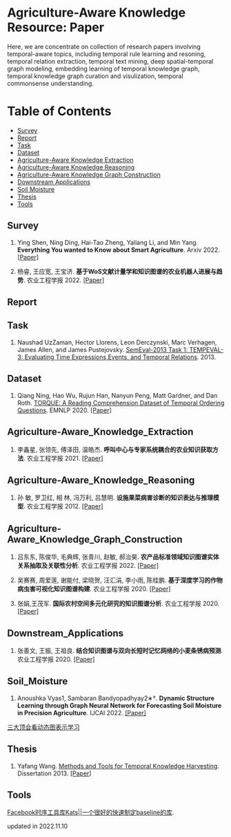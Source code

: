 # Agriculture-Aware Knowledge Resource: Paper


Here, we are concentrate on collection of research papers involving temporal-aware topics, including temporal rule learning and resoning, temporal relation extraction, temporal text mining, deep spatial-temporal graph modeling, embedding learning of temporal knowledge graph, temporal knowledge graph curation and visulization, temporal commonsense understanding.   


Table of Contents
=================

  * [Survey](#Survey)
  * [Report](#Report)
  * [Task](#Task)
  * [Dataset](#Dataset)
  * [Agriculture-Aware Knowledge Extraction](#Agriculture-Aware_Knowledge_Extraction)
  * [Agriculture-Aware Knowledge Reasoning](#Agriculture-Aware_Knowledge_Reasoning)
  * [Agriculture-Aware Knowledge Graph Construction](#Agriculture-Aware_Knowledge_Graph_Construction)
  * [Downstream Applications](#Downstream_Applications)
  * [Soil Moisture](#Soil_Moisture)
  * [Thesis](#Thesis)
  * [Tools](#Tools)

<!--   * [Temporal Rule Learning and Resoning](#Temporal_Rule_Learning_and_Resoning)
  * [Temporal Semantic Unit Extraction](#Temporal_Semantic_Unit_Extraction)
  * [Temporal Relation Checking](#Temporal_Relation_Checking)
  * [Temporal Text Mining](#Temporal_Text_Mining) -->
<!--   * [Event-Centric Temporal Data Mining](#Event_Centric_Temporal_Data_Mining)
  * [Event-Centric Temporal Knowledge Graph](#Event_Centric_Temporal_Knowledge_Graph)
  * [Evolution Analysis and Prediction based Event](#Evolution_Analysis_and_Prediction_based_Event)
  * [Deep Spatial-Temporal Graph Modeling](#Deep_Spatial-Temporal_Graph_Modeling)
  * [Embedding Learning of Temporal Knowledge Graph](#Embedding_Learning_of_Temporal_Knowledge_Graph)
  * [Temporal Knowledge Graph Curation and Visulization](#Temporal_Knowledge_Graph_Curation_and_Visulization)
  * [Temporal Commonsense Understanding](#Temporal_Commonsense_Understanding)
  * [IR for Spatio-Temporal Graphs](#IR_for_Spatio_Temporal_Graphs)  -->


## Survey
1. Ying Shen, Ning Ding, Hai-Tao Zheng, Yaliang Li, and Min Yang. **Everything You wanted to Know about Smart Agriculture**. Arxiv 2022. [[Paper]](https://arxiv.org/abs/2201.04754v1) 


2. 杨睿, 王应宽, 王宝济. **基于WoS文献计量学和知识图谱的农业机器人进展与趋势**. 农业工程学报 2022. [[Paper]](http://www.tcsae.org/nygcxb/article/abstract/20220106?st=search)



## Report
<!-- 1. Emanuele Rossi. [TGN: Temporal Graph Networks for Dynamic
Graphs](https://www.emanuelerossi.co.uk/assets/pdf/tgn_aisc_2020.pdf). 2020. --> 



## Task
1. Naushad UzZaman, Hector Llorens, Leon Derczynski, Marc Verhagen, James Allen, and James Pustejovsky. [SemEval-2013 Task 1: TEMPEVAL-3: Evaluating Time Expressions,Events, and Temporal Relations](https://www.aclweb.org/anthology/S13-2001.pdf). 2013.




## Dataset
1. Qiang Ning, Hao Wu, Rujun Han, Nanyun Peng, Matt Gardner, and Dan Roth. [TORQUE: A Reading Comprehension Dataset of Temporal Ordering Questions](https://www.aclweb.org/anthology/2020.emnlp-main.88.pdf). EMNLP 2020. [[Paper]](https://www.aclweb.org/anthology/2020.emnlp-main.88.pdf)



## Agriculture-Aware_Knowledge_Extraction
1. 李鑫星, 张领先, 傅泽田, 温皓杰. **呼叫中心与专家系统耦合的农业知识获取方法**. 农业工程学报 2021. [[Paper]](http://www.tcsae.org/nygcxb/article/abstract/2011531?st=search)



## Agriculture-Aware_Knowledge_Reasoning
1. 孙 敏, 罗卫红, 相 林, 冯万利, 吕慧明. **设施果菜病害诊断的知识表达与推理模型**. 农业工程学报 2012. [[Paper]](http://www.tcsae.org/nygcxb/article/abstract/20121722?st=search)



## Agriculture-Aware_Knowledge_Graph_Construction
1. 吕东东, 陈俊华, 毛典辉, 张青川, 赵敏, 郝治昊. **农产品标准领域知识图谱实体关系抽取及关联性分析**. 农业工程学报 2022. [[Paper]](http://www.tcsae.org/nygcxb/article/abstract/20220935?st=search)


2. 吴赛赛, 周爱莲, 谢能付, 梁晓贺, 汪汇涓, 李小雨, 陈桂鹏. **基于深度学习的作物病虫害可视化知识图谱构建**. 农业工程学报 2020. [[Paper]](http://www.tcsae.org/nygcxb/article/abstract/20202421?st=search)


3. 张娟,王茂军. **国际农村空间多元化研究的知识图谱分析**. 农业工程学报 2020. [[Paper]](http://www.tcsae.org/nygcxb/article/abstract/20201637?st=search)



## Downstream_Applications
1. 张善文, 王振, 王祖良. **结合知识图谱与双向长短时记忆网络的小麦条锈病预测**. 农业工程学报 2020. [[Paper]](http://www.tcsae.org/nygcxb/article/abstract/20201221?st=search)



## Soil_Moisture
1. Anoushka Vyas1, Sambaran Bandyopadhyay2∗†. **Dynamic Structure Learning through Graph Neural Network for Forecasting Soil Moisture in Precision Agriculture**. IJCAI 2022. [[Paper]](https://www.ijcai.org/proceedings/2022/0720.pdf)



<!-- ## Temporal_Relation_Checking
1. Partha Pratim Talukdar, Derry Wijaya, and Tom Mitchell. [Coupled Temporal Scoping of Relational Facts](http://www.cs.cmu.edu/afs/cs/user/mitchell/ftp/pubs/talukdar-wsdm12.pdf). WSDM 2012. [[Paper]](http://www.cs.cmu.edu/afs/cs/user/mitchell/ftp/pubs/talukdar-wsdm12.pdf)



## Temporal_Text_Mining
1. Junsha Chen, Neng Gao, Cong Xue, Chenyang Tu, and Daren Zha. [Perceiving Topic Bubbles: Local Topic Detection in Spatio-Temporal Tweet Stream](
https://link.springer.com/content/pdf/10.1007%2F978-3-030-18579-4_43.pdf). DASFAA 2019. [[Paper]](
https://link.springer.com/content/pdf/10.1007%2F978-3-030-18579-4_43.pdf)


2. Shuai Xu, Jiuxin Cao, Xuelin Zhu, Yi Dong, and Bo Liu. [Community Discovery Based on Social Relations and Temporal-Spatial Topics in LBSNs](https://link.springer.com/content/pdf/10.1007%2F978-3-319-93040-4_17.pdf). PAKDD 2018. [[Paper]](https://link.springer.com/content/pdf/10.1007%2F978-3-319-93040-4_17.pdf)


3. Yafang Wang, Zhaochuan Ren, Martin Theobald, Maximilian Dylla, and Gerard de Melo. [Summary Generation for Temporal Extractions](http://gerard.demelo.org/papers/temporal-summaries.pdf). DEXA 2016. [[Paper]](http://gerard.demelo.org/papers/temporal-summaries.pdf)


4. Yafang Wang, Maximilian Dylla, Marc Spaniol, and Gerhard Weikum. [Coupling Label Propagation and Constraints for Temporal Fact Extraction](
https://www.aclweb.org/anthology/P12-2046.pdf). ACL 2012. [[Paper]](
https://www.aclweb.org/anthology/P12-2046.pdf)


5. Yafang Wang, Bin Yang, Spyros Zoupanos, Marc Spaniol, and Gerhard Weikum. [Scalable Spatio-temporal Knowledge Harvesting](http://spyros.zoupanos.net/papers/www2011.pdf). WWW 2011. [[Paper]](http://spyros.zoupanos.net/papers/www2011.pdf)


6. Yafang Wang, Mingjie Zhu, Lizhen Qu, Marc Spaniol, and Gerhard Weikum. [Timely YAGO: Harvesting, Querying, and Visualizing Temporal Knowledge from Wikipedia](
https://www.openproceedings.org/2010/conf/edbt/WangZQSW10.pdf). ECBT 2010. [[Paper]](
https://www.openproceedings.org/2010/conf/edbt/WangZQSW10.pdf)


7. Qiaozhu Mei and Chengxiang Zhai. [Discovering Evolutionary Theme Patterns from Text - An Exploration of Temporal Text Mining](http://sifaka.cs.uiuc.edu/czhai/pub/kdd05-ttm.pdf). ACM SIGKDD 2005. [[Paper]](http://sifaka.cs.uiuc.edu/czhai/pub/kdd05-ttm.pdf)


## Event_Centric_Temporal_Data_Mining
1. Shih-Ting Lin, Nathanael Chambers, and Greg Durrett. [Conditional Generation of Temporally-ordered Event Sequences](https://arxiv.org/pdf/2012.15786.pdf). Arxiv 2020. [[Paper]](https://arxiv.org/pdf/2012.15786.pdf)


2. Nathanael Chambers, Taylor Cassidy, Bill McDowell
, and Steven Bethard. [Dense Event Ordering with a Multi-Pass Architecture](https://www.usna.edu/Users/cs/nchamber/pubs/tacl2014-caevo-chambers.pdf). TACL 2014. [[Paper]](https://www.usna.edu/Users/cs/nchamber/pubs/tacl2014-caevo-chambers.pdf)




## Event_Centric_Temporal_Knowledge_Graph
1. Dinesh Raghu, Surag Nair, and Mausam. [Inferring Temporal Knowledge for Near-Periodic Recurrent Events](https://www.ijcai.org/Proceedings/2018/0598.pdf). IJCAI 2018. [[Paper]](https://www.ijcai.org/Proceedings/2018/0598.pdf)


2. Simon Gottschalk and Elena Demidova. [EventKG: A Multilingual Event-Centric Temporal Knowledge Graph](https://arxiv.org/pdf/1804.04526.pdf). ESWC 2018. [[Paper]](https://arxiv.org/pdf/1804.04526.pdf)


## Evolution_Analysis_and_Prediction_based_Event
1. Zonghan Wu, Shirui Pan, Guodong Long, Jing Jiang, Xiaojun Chang, and Chengqi Zhang. [Connecting the Dots: Multivariate Time Series Forecasting with Graph Neural Networks](https://arxiv.org/pdf/2005.11650v1.pdf). KDD 2020. [[Paper]](https://arxiv.org/pdf/2005.11650v1.pdf)  


2. Jiaqi Liu, Qin Zhang, Luoyi Fu, Xinbing Wang, and Songwu Lu. [Evolving Knowledge Graphs](http://www.cs.sjtu.edu.cn/~fu-ly/paper/EvolvingKG.pdf). Infocom 2019. [[Paper]](http://www.cs.sjtu.edu.cn/~fu-ly/paper/EvolvingKG.pdf)


3. Crist´obal Esteban, Volker Tresp, Yinchong Yang, Stephan Baier, and Denis Krompaß. [Predicting the Co-Evolution of Event and Knowledge Graphs](https://arxiv.org/pdf/1512.06900.pdf). Fusion 2016. [[Paper]](https://arxiv.org/pdf/1512.06900.pdf) -->



[三大顶会看动态图表示学习](https://mp.weixin.qq.com/s/Dft_S-qqiXJJmVidEpTGeA)


<!-- [图系列 # 7篇动态时空图网络学习必读的顶会论文](https://mp.weixin.qq.com/s/XbCYkirF9_Z_KjuBpnZCxQ) -->





<!-- ## Temporal_Commonsense_Understanding
1. Ben Zhou, Qiang Ning, Daniel Khashabi, and Dan Roth. [Temporal Common Sense Acquisition with Minimal Supervision](https://www.aclweb.org/anthology/2020.acl-main.678.pdf). ACL 2020. [[Paper]](https://www.aclweb.org/anthology/2020.acl-main.678.pdf)


2. Ben Zhou, Daniel Khashabi, Qiang Ning, and Dan Roth. [“Going on a vacation” takes longer than “Going for a walk”: A Study of Temporal Commonsense Understanding](https://www.aclweb.org/anthology/D19-1332.pdf). EMNLP 2019. [[Paper]](https://www.aclweb.org/anthology/D19-1332.pdf)



## IR_for_Spatio_Temporal_Graphs 
1. Zheyi Pan, Songyu Ke, Xiaodu Yang, et al. [AutoSTG: Neural Architecture Search for Predictions of Spatio-Temporal Graphs](http://panzheyi.cc/publication/pan2021autostg/paper.pdf). WWW 2021. [[Paper]](http://panzheyi.cc/publication/pan2021autostg/paper.pdf)
 -->


## Thesis
1. Yafang Wang. [Methods and Tools for Temporal Knowledge Harvesting](https://publikationen.sulb.uni-saarland.de/bitstream/20.500.11880/26475/1/phd_thesis.pdf). Dissertation 2013. [[Paper]](https://publikationen.sulb.uni-saarland.de/bitstream/20.500.11880/26475/1/phd_thesis.pdf)



## Tools
[Facebook时序工具库Kats||一个很好的快速制定baseline的库](https://mp.weixin.qq.com/s/xjdhoayIiBEPwQEaAcgHHQ). 



updated in 2022.11.10